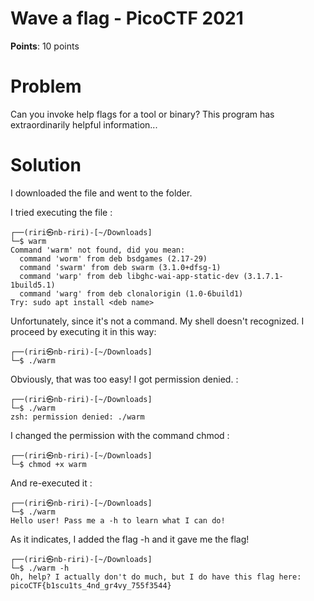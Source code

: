 <h1>Wave a flag - PicoCTF 2021</h1>

<b>Points</b>: 10 points

<h1>Problem</h1>

Can you invoke help flags for a tool or binary? This program has extraordinarily helpful information...

<h1>Solution</h1>

I downloaded the file and went to the folder.

I tried executing the file :

```
┌──(riri㉿nb-riri)-[~/Downloads]
└─$ warm
Command 'warm' not found, did you mean:
  command 'worm' from deb bsdgames (2.17-29)
  command 'swarm' from deb swarm (3.1.0+dfsg-1)
  command 'warp' from deb libghc-wai-app-static-dev (3.1.7.1-1build5.1)
  command 'warg' from deb clonalorigin (1.0-6build1)
Try: sudo apt install <deb name>

```

Unfortunately, since it's not a command. My shell doesn't recognized. I proceed by executing it in this way:

```
┌──(riri㉿nb-riri)-[~/Downloads]
└─$ ./warm

```

Obviously, that was too easy! I got permission denied. :

```
┌──(riri㉿nb-riri)-[~/Downloads]
└─$ ./warm
zsh: permission denied: ./warm

```

I changed the permission with the command chmod :

```
┌──(riri㉿nb-riri)-[~/Downloads]
└─$ chmod +x warm

```

And re-executed it :

```
┌──(riri㉿nb-riri)-[~/Downloads]
└─$ ./warm       
Hello user! Pass me a -h to learn what I can do!

```

As it indicates, I added the flag -h and it gave me the flag! 

```
┌──(riri㉿nb-riri)-[~/Downloads]
└─$ ./warm -h
Oh, help? I actually don't do much, but I do have this flag here: picoCTF{b1scu1ts_4nd_gr4vy_755f3544}

```